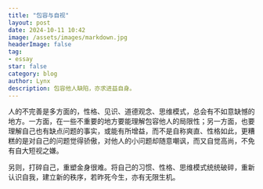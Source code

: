 ```yaml
---
title: "包容与自视"
layout: post
date: 2024-10-11 10:42
image: /assets/images/markdown.jpg
headerImage: false
tag:
- essay
star: false
category: blog
author: Lynx
description: 包容他人缺陷，亦求进益自身。
---
```




人的不完善是多方面的，性格、见识、道德观念、思维模式，总会有不如意缺憾的地方。一方面，在一些不重要的地方要能理解包容他人的局限性；另一方面，也要理解自己也有缺点问题的事实，或能有所增益，而不是自称爽直、性格如此，更糟糕的是对自己的问题觉得骄傲，对他人的小问题却随意嘲讽，而又自觉高尚，不免有自大短视之嫌。

另则，打碎自己，重塑金身很难。将自己的习惯、性格、思维模式统统破碎，重新认识自我，建立新的秩序，若昨死今生，亦有无限生机。
